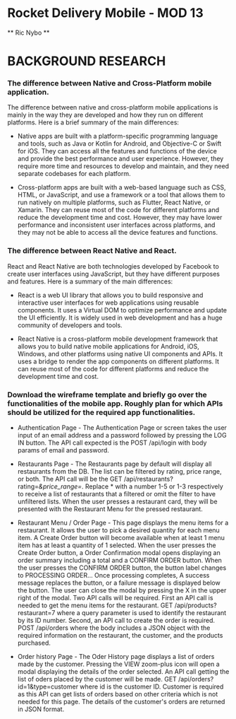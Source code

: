 # Rocket Delivery Mobile - MOD 13
** Ric Nybo **

# BACKGROUND RESEARCH

### The difference between Native and Cross-Platform mobile application.

The difference between native and cross-platform mobile applications is mainly in the way they are developed and how they run on different platforms. Here is a brief summary of the main differences:

* Native apps are built with a platform-specific programming language and tools, such as Java or Kotlin for Android, and Objective-C or Swift for iOS. They can access all the features and functions of the device and provide the best performance and user experience. However, they require more time and resources to develop and maintain, and they need separate codebases for each platform.

* Cross-platform apps are built with a web-based language such as CSS, HTML, or JavaScript, and use a framework or a tool that allows them to run natively on multiple platforms, such as Flutter, React Native, or Xamarin. They can reuse most of the code for different platforms and reduce the development time and cost. However, they may have lower performance and inconsistent user interfaces across platforms, and they may not be able to access all the device features and functions.

### The difference between React Native and React.

React and React Native are both technologies developed by Facebook to create user interfaces using JavaScript, but they have different purposes and features. Here is a summary of the main differences:

* React is a web UI library that allows you to build responsive and interactive user interfaces for web applications using reusable components. It uses a Virtual DOM to optimize performance and update the UI efficiently. It is widely used in web development and has a huge community of developers and tools.

* React Native is a cross-platform mobile development framework that allows you to build native mobile applications for Android, iOS, Windows, and other platforms using native UI components and APIs. It uses a bridge to render the app components on different platforms. It can reuse most of the code for different platforms and reduce the development time and cost.

### Download the wireframe template and briefly go over the functionalities of the mobile app. Roughly plan for which APIs should be utilized for the required app functionalities.

* Authentication Page - The Authentication Page or screen takes the user input of an email address and a password followed by pressing the LOG IN button.  The API call expected is the POST /api/login with body params of email and password.

* Restaurants Page - The Restaurants page by default will display all restaurants from the DB.  The list can be filtered by rating, price range, or both.  The API call will be the GET /api/restaurants?rating=*&price_range=*. Replace * with a number 1-5 or 1-3 respectively to receive a list of restaurants that a filtered or omit the filter to have unfiltered lists.  When the user presses a restaurant card, they will be presented with the Restaurant Menu for the pressed restaurant.

* Restaurant Menu / Order Page - This page displays the menu items for a restaurant.  It allows the user to pick a desired quantity for each menu item.  A Create Order button will become available when at least 1 menu item has at least a quantity of 1 selected. When the user presses the Create Order button, a Order Confirmation modal opens displaying an order summary including a total and a CONFIRM ORDER button.  When the user presses the CONFIRM ORDER button, the button label changes to PROCESSING ORDER... Once processing completes, A success message replaces the button, or a failure message is displayed below the button. The user can close the modal by pressing the X in the upper right of the modal.  Two API calls will be required.  First an API call is needed to get the menu items for the restaurant.  GET /api/products?restaurant=7 where a query parameter is used to identify the restaurant by its ID number.  Second, an API call to create the order is required.  POST /api/orders where the body includes a JSON object with the required information on the restaurant, the customer, and the products purchased.

* Order history Page - The Oder History page displays a list of orders made by the customer.  Pressing the VIEW zoom-plus icon will open a modal displaying the details of the order selected.  An API call getting the list of oders placed by the customer will be made.  GET /api/orders?id=1&type=customer where id is the customer ID.  Customer is required as this API can get lists of orders based on other criteria which is not needed for this page.  The details of the customer's orders are returned in JSON format.
